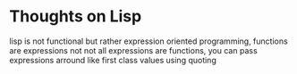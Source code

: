 # Thoughts on Lisp

lisp is not functional but rather expression oriented programming, 
functions are expressions not not all expressions are functions,
you can pass expressions arround like first class values using quoting
